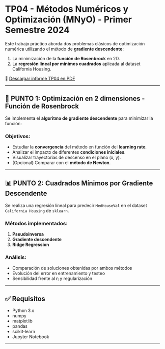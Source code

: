 # TP04 - Métodos Numéricos y Optimización (MNyO) - Primer Semestre 2024

Este trabajo práctico aborda dos problemas clásicos de optimización numérica utilizando el método de **gradiente descendente**:  
1. La minimización de la **función de Rosenbrock** en 2D.  
2. La **regresión lineal por mínimos cuadrados** aplicada al dataset California Housing.

📄 [Descargar informe TP04 en PDF](TP04_informe_MNyO.pdf.zip)

---

## 🧪 PUNTO 1: Optimización en 2 dimensiones - Función de Rosenbrock

Se implementa el **algoritmo de gradiente descendente** para minimizar la función:


### Objetivos:

- Estudiar la **convergencia** del método en función del **learning rate**.
- Analizar el impacto de diferentes **condiciones iniciales**.
- Visualizar trayectorias de descenso en el plano (x, y).
- (Opcional) Comparar con el **método de Newton**.

---

## 📊 PUNTO 2: Cuadrados Mínimos por Gradiente Descendente

Se realiza una regresión lineal para predecir `MedHouseVal` en el dataset `California Housing` de `sklearn`.

### Métodos implementados:

1. **Pseudoinversa**
2. **Gradiente descendente**
3. **Ridge Regression**

### Análisis:

- Comparación de soluciones obtenidas por ambos métodos
- Evolución del error en entrenamiento y testeo
- Sensibilidad frente al η y regularización

---

## ✅ Requisitos

- Python 3.x
- numpy
- matplotlib
- pandas
- scikit-learn
- Jupyter Notebook

---
